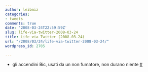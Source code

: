 ```yaml
---
author: leibniz
categories:
- tweets
comments: true
date: '2008-03-24T22:59:59Z'
slug: life-via-twitter-2008-03-24
title: Life via Twitter (2008-03-24)
url: "/2008/03/24/life-via-twitter-2008-03-24/"
wordpress_id: 2705

---
```

* gli accendini Bic, usati da un non fumatore, non durano niente [#](http://twitter.com/leibniz/statuses/776281097)


